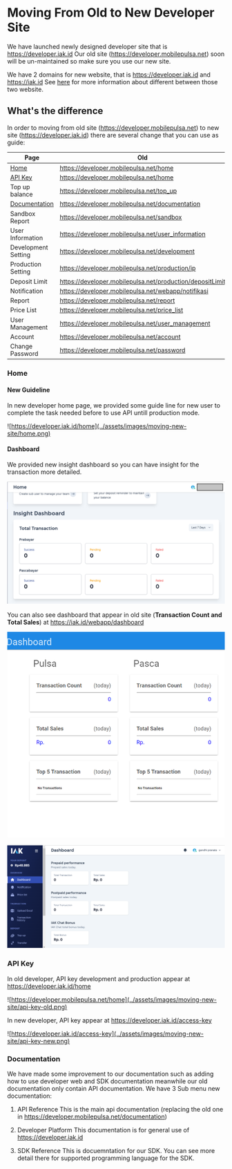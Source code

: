 # Moving From Old to New Developer Site 

We have launched newly designed developer site that is https://developer.iak.id
Our old site (https://developer.mobilepulsa.net) soon will be un-maintained so make sure you use our new site.

We have 2 domains for new website, that is https://developer.iak.id and https://iak.id
See [here](./getting-started.md) for more information about different between those two website.

## What's the difference

In order to moving from old site (https://developer.mobilepulsa.net) to new site (https://developer.iak.id) there are several change that you can use as guide:

Page | Old | New
---------|----------|---------
 [Home](#home) | https://developer.mobilepulsa.net/home | https://developer.iak.id/home
 [API Key](#api-key) | https://developer.mobilepulsa.net/home | https://developer.iak.id/access-key
 Top up balance | https://developer.mobilepulsa.net/top_up | https://iak.id/webapp/top-up
 [Documentation](#documentation) | https://developer.mobilepulsa.net/documentation | https://api.iak.id
 Sandbox Report | https://developer.mobilepulsa.net/sandbox | https://developer.iak.id/sandbox-report
 User Information | https://developer.mobilepulsa.net/user_information | https://iak.id/webapp/setting/production
 Development Setting | https://developer.mobilepulsa.net/development | https://developer.iak.id/dev-setting
 Production Setting | https://developer.mobilepulsa.net/production/ip | https://developer.iak.id/prod-setting
 Deposit Limit | https://developer.mobilepulsa.net/production/depositLimit | https://iak.id/webapp/reminders
 Notification | https://developer.mobilepulsa.net/webapp/notifikasi | https://iak.id/webapp/notification
 Report | https://developer.mobilepulsa.net/report | https://iak.id/webapp/report/prepaid
 Price List | https://developer.mobilepulsa.net/price_list | https://iak.id/webapp/price-list/pulsa
 User Management | https://developer.mobilepulsa.net/user_management | https://iak.id/webapp/setting/sub-user
 Account | https://developer.mobilepulsa.net/account | https://iak.id/webapp/setting/profile
 Change Password | https://developer.mobilepulsa.net/password | https://iak.id/webapp/setting/change-password

### Home

#### New Guideline
In new developer home page, we provided some guide line for new user to complete the task needed before to use API untill production mode.

![https://developer.iak.id/home](../assets/images/moving-new-site/home.png)
 
#### Dashboard
We provided new insight dashboard so you can have insight for the transaction more detailed.

![New Dashboard](../assets/images/moving-new-site/dashboard-new.png)

You can also see dashboard that appear in old site (**Transaction Count and Total Sales**) at https://iak.id/webapp/dashboard

![Old Dashboard](../assets/images/moving-new-site/dashboard-old.png 'Old Dashboard')

![IAK id Dashboard](../assets/images/moving-new-site/iak-id-dashboard.png 'New Dashboard')

### API Key
In old developer, API key development and production appear at https://developer.iak.id/home

![https://developer.mobilepulsa.net/home](../assets/images/moving-new-site/api-key-old.png)

In new developer, API key appear at https://developer.iak.id/access-key

![https://developer.iak.id/access-key](../assets/images/moving-new-site/api-key-new.png)

### Documentation
We have made some improvement to our documentation such as adding how to use developer web and SDK documentation meanwhile our old documentation only contain API documentation. We have 3 Sub menu new documentation:
 
 1. API Reference
This is the main api documentation (replacing the old one in https://developer.mobilepulsa.net/documentation)

 2. Developer Platform
 This documentation is for general use of https://developer.iak.id

 3. SDK Reference
 This is docuemntation for our SDK. You can see more detail there for supported programming language for the SDK.
